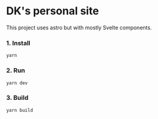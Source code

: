 # DK's personal site

This project uses astro but with mostly Svelte components.

### 1. Install

`yarn`

### 2. Run

`yarn dev`

### 3. Build

`yarn build`
